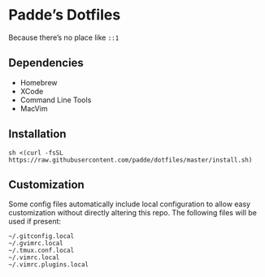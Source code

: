# Padde’s Dotfiles

Because there’s no place like `::1`

## Dependencies

* Homebrew
* XCode
* Command Line Tools
* MacVim

## Installation

    sh <(curl -fsSL https://raw.githubusercontent.com/padde/dotfiles/master/install.sh)

## Customization

Some config files automatically include local configuration to allow easy
customization without directly altering this repo. The following files will be
used if present:

    ~/.gitconfig.local
    ~/.gvimrc.local
    ~/.tmux.conf.local
    ~/.vimrc.local
    ~/.vimrc.plugins.local
